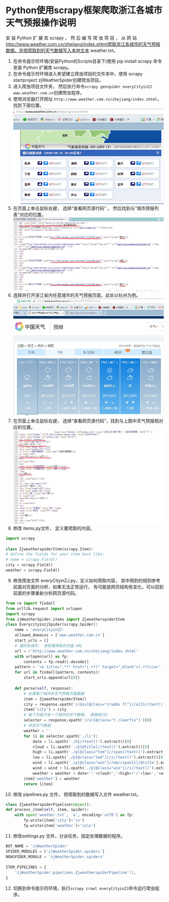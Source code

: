 # Python使用scrapy框架爬取浙江各城市天气预报操作说明
安 装 Python 扩 展 库 scrapy ， 然 后 编 写 爬 虫 项 目 ， 从 网 站
http://www.weather.com.cn/zhejiang/index.shtml爬取浙江各城市的天气预报数据，并把爬取到的天气数据写入本地文本 weather.txt。
1. 在命令提示符环境(安装Python的Scripts目录下)使用 pip install scrapy 命令安装 Python 扩展库 scrapy。
2. 在命令提示符环境进入希望建立爬虫项目的文件夹中，使用 scrapy startproject zjWeatherSpider创建爬虫项目。
3. 进入爬虫项目文件夹， 然后执行命令`scrapy genspider everyCityinZJ www.weather.com.cn`创建爬虫程序。
4. 使用浏览器打开网址 `http://www.weather.com.cn/zhejiang/index.shtml`，找到下面位置。![](picture/p_1.jpg)
5. 在页面上单击鼠标右键， 选择“查看网页源代码” ， 然后找到与“城市预报列表”对应的位置。![](picture/p_2.jpg)
6. 选择并打开浙江省内任意城市的天气预报页面，此处以杭州为例。![](picture/p_3.jpg)
7. 在页面上单击鼠标右键， 选择“查看网页源代码”，找到与上图中天气预报相对应的位置。![](picture/p_4.jpg)
8. 修改 items.py文件， 定义要爬取的内容。
```python
import scrapy

class ZjweatherspiderItem(scrapy.Item):
# define the fields for your item here like:
# name = scrapy.Field()
city = scrapy.Field()
weather = scrapy.Field()

```
9. 修改爬虫文件 everyCityinZJ.py，定义如何爬取内容， 其中用到的规则参考前面对页面的分析，如果无法正常运行， 有可能是网页结构有变化，可以回到前面的步骤重新分析网页源代码。
```python
from re import findall
from urllib.request import urlopen
import scrapy
from zjWeatherSpider.items import ZjweatherspiderItem
class EverycityinzjSpider(scrapy.Spider):
    name = 'everyCityinZJ'
    allowed_domains = ['www.weather.com.cn']
    start_urls = []
    # 遍历各城市， 获取要爬取的页面 URL
    url = r'http://www.weather.com.cn/zhejiang/index.shtml'
    with urlopen(url) as fp:
        contents = fp.read().decode()
    pattern = '<a title=".*?" href="(.+?)" target="_blank">(.+?)</a>'
    for url in findall(pattern, contents):
        start_urls.append(url[0])
        
    def parse(self, response):
        # 处理每个城市的天气预报页面数据
        item = ZjweatherspiderItem()
        city = response.xpath('//div[@class="crumbs fl"]//a[3]//text()').extract()[0]
        item['city'] = city
        # 每个页面只有一个城市的天气数据， 直接取[0]
        selector = response.xpath('//ul[@class="t clearfix"]')[0]
        # 存放天气数据
        weather = ''
        for li in selector.xpath('./li'):
            date = li.xpath('./h1//text()').extract()[0]
            cloud = li.xpath('./p[@title]//text()').extract()[0]
            high = li.xpath('./p[@class="tem"]//span//text()').extract()[0]
            low = li.xpath('./p[@class="tem"]//i//text()').extract()[0]
            wind = li.xpath('./p[@class="win"]//em//span[1]/@title').extract()[0]
            wind = wind + li.xpath('./p[@class="win"]//i//text()').extract()[0]
            weather = weather + date+':'+cloud+','+high+r'/'+low+','+wind+'\n'
        item['weather'] = weather
        return [item]

```
10. 修改 pipelines.py 文件， 把爬取到的数据写入文件 weather.txt。
```python
class ZjweatherspiderPipeline(object):
def process_item(self, item, spider):
    with open('weather.txt', 'a', encoding='utf8') as fp:
        fp.write(item['city']+'\n')
        fp.write(item['weather']+'\n\n')

```
11. 修改settings.py 文件，分派任务，指定处理数据的程序。
```python
BOT_NAME = 'zjWeatherSpider'
SPIDER_MODULES = ['zjWeatherSpider.spiders']
NEWSPIDER_MODULE = 'zjWeatherSpider.spiders'

ITEM_PIPELINES = {
    'zjWeatherSpider.pipelines.ZjweatherspiderPipeline':1,
}
```
12. 切换到命令提示符环境，执行`scrapy crawl everyCityinZJ`命令运行爬虫程序。